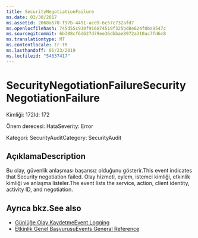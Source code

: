 ```yaml
---
title: SecurityNegotiationFailure
ms.date: 03/30/2017
ms.assetid: 2060a678-f97b-4491-acd9-6c57c732afd7
ms.openlocfilehash: 745d55c930f916874519f325bd8e624f0ba9547c
ms.sourcegitcommit: 6b308cf6d627d78ee36dbbae8972a310ac7fd6c8
ms.translationtype: MT
ms.contentlocale: tr-TR
ms.lasthandoff: 01/23/2019
ms.locfileid: "54637417"
---
```

# <a name="securitynegotiationfailure"></a><span data-ttu-id="6b425-102">SecurityNegotiationFailure</span><span class="sxs-lookup"><span data-stu-id="6b425-102">SecurityNegotiationFailure</span></span>
<span data-ttu-id="6b425-103">Kimliği: 172</span><span class="sxs-lookup"><span data-stu-id="6b425-103">Id: 172</span></span>  
  
 <span data-ttu-id="6b425-104">Önem derecesi: Hata</span><span class="sxs-lookup"><span data-stu-id="6b425-104">Severity: Error</span></span>  
  
 <span data-ttu-id="6b425-105">Kategori: SecurityAudit</span><span class="sxs-lookup"><span data-stu-id="6b425-105">Category: SecurityAudit</span></span>  
  
## <a name="description"></a><span data-ttu-id="6b425-106">Açıklama</span><span class="sxs-lookup"><span data-stu-id="6b425-106">Description</span></span>  
 <span data-ttu-id="6b425-107">Bu olay, güvenlik anlaşması başarısız olduğunu gösterir.</span><span class="sxs-lookup"><span data-stu-id="6b425-107">This event indicates that Security negotiation failed.</span></span> <span data-ttu-id="6b425-108">Olay hizmeti, eylem, istemci kimliği, etkinlik kimliği ve anlaşma listeler.</span><span class="sxs-lookup"><span data-stu-id="6b425-108">The event lists the service, action, client identity, activity ID, and negotiation.</span></span>  
  
## <a name="see-also"></a><span data-ttu-id="6b425-109">Ayrıca bkz.</span><span class="sxs-lookup"><span data-stu-id="6b425-109">See also</span></span>
- [<span data-ttu-id="6b425-110">Günlüğe Olay Kaydetme</span><span class="sxs-lookup"><span data-stu-id="6b425-110">Event Logging</span></span>](../../../../../docs/framework/wcf/diagnostics/event-logging/index.md)
- [<span data-ttu-id="6b425-111">Etkinlik Genel Başvurusu</span><span class="sxs-lookup"><span data-stu-id="6b425-111">Events General Reference</span></span>](../../../../../docs/framework/wcf/diagnostics/event-logging/events-general-reference.md)
